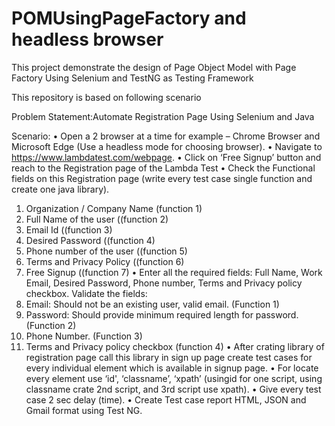 # POMUsingPageFactory and headless browser
This project demonstrate the design of Page Object Model with Page Factory Using Selenium and TestNG as Testing Framework 

This repository is based on following scenario

Problem Statement:Automate Registration Page Using Selenium and Java

Scenario:
•	Open a 2 browser at a time for example – Chrome Browser and Microsoft Edge (Use a headless mode for choosing browser).
•	Navigate to https://www.lambdatest.com/webpage.
•	Click on ‘Free Signup’ button and reach to the Registration page of the Lambda Test
•	Check the Functional fields on this Registration page (write every test case single function and create one java library).
1.	Organization / Company Name (function 1)
2.	Full Name of the user ((function 2)
3.	Email Id ((function 3)
4.	Desired Password ((function 4)
5.	Phone number of the user ((function 5)
6.	Terms and Privacy Policy ((function 6)
7.	Free Signup ((function 7)
•	Enter all the required fields: Full Name, Work Email, Desired Password, Phone number, Terms and Privacy policy checkbox.
Validate the fields:
1.	Email: Should not be an existing user, valid email. (Function 1)
2.	Password: Should provide minimum required length for password. (Function 2)
3.	Phone Number. (Function 3)
4.	Terms and Privacy policy checkbox (function 4)
•	After crating library of registration page call this library in sign up page create test cases for every individual element which is available in signup page.
•	 For locate every element use ‘id', ‘classname’, ‘xpath’ (usingid for one script, using classname crate 2nd script, and 3rd script use xpath).
•	Give every test case 2 sec delay (time).
•	Create Test case report HTML, JSON and Gmail format using Test NG.
